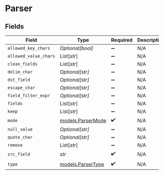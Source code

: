 # Parser


## Fields

| Field                                        | Type                                         | Required                                     | Description                                  |
| -------------------------------------------- | -------------------------------------------- | -------------------------------------------- | -------------------------------------------- |
| `allowed_key_chars`                          | *Optional[bool]*                             | :heavy_minus_sign:                           | N/A                                          |
| `allowed_value_chars`                        | List[*str*]                                  | :heavy_minus_sign:                           | N/A                                          |
| `clean_fields`                               | List[*str*]                                  | :heavy_minus_sign:                           | N/A                                          |
| `delim_char`                                 | *Optional[str]*                              | :heavy_minus_sign:                           | N/A                                          |
| `dst_field`                                  | *Optional[str]*                              | :heavy_minus_sign:                           | N/A                                          |
| `escape_char`                                | *Optional[str]*                              | :heavy_minus_sign:                           | N/A                                          |
| `field_filter_expr`                          | *Optional[str]*                              | :heavy_minus_sign:                           | N/A                                          |
| `fields`                                     | List[*str*]                                  | :heavy_minus_sign:                           | N/A                                          |
| `keep`                                       | List[*str*]                                  | :heavy_minus_sign:                           | N/A                                          |
| `mode`                                       | [models.ParserMode](../models/parsermode.md) | :heavy_check_mark:                           | N/A                                          |
| `null_value`                                 | *Optional[str]*                              | :heavy_minus_sign:                           | N/A                                          |
| `quote_char`                                 | *Optional[str]*                              | :heavy_minus_sign:                           | N/A                                          |
| `remove`                                     | List[*str*]                                  | :heavy_minus_sign:                           | N/A                                          |
| `src_field`                                  | *str*                                        | :heavy_check_mark:                           | N/A                                          |
| `type`                                       | [models.ParserType](../models/parsertype.md) | :heavy_check_mark:                           | N/A                                          |